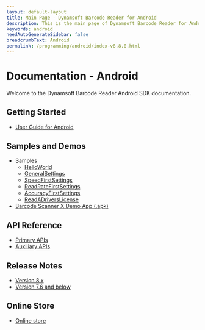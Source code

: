 ```yaml
---
layout: default-layout
title: Main Page - Dynamsoft Barcode Reader for Android
description: This is the main page of Dynamsoft Barcode Reader for Android SDK.
keywords: android
needAutoGenerateSidebar: false
breadcrumbText: Android
permalink: /programming/android/index-v8.8.0.html
---
```



# Documentation - Android

Welcome to the Dynamsoft Barcode Reader Android SDK documentation.

## Getting Started

- [User Guide for Android](user-guide.md)

## Samples and Demos

- Samples
  - [HelloWorld](samples/helloworld.md)
  - [GeneralSettings](samples/general.md)
  - [SpeedFirstSettings](samples/speed.md)
  - [ReadRateFirstSettings](samples/read-rate.md)
  - [AccuracyFirstSettings](samples/accuracy.md)
  - [ReadADriversLicense](samples/drivers-license.md)
- <a href="https://download2.dynamsoft.com/dbr/android/DynamsoftBarcodeReaderDemoAndroid-8.4.1.apk" target="_blank">Barcode Scanner X Demo App (.apk)</a>

## API Reference

- [Primary APIs](api-reference/primary-index.md)
- [Auxiliary APIs](api-reference/auxiliary-index.md)

## Release Notes

- [Version 8.x](release-notes/android-8.md)
- [Version 7.6 and below](release-notes/android-7.md)

## Online Store

- <a href="https://www.dynamsoft.com/store/dynamsoft-barcode-reader/#mobile" target="_blank">Online store</a>
